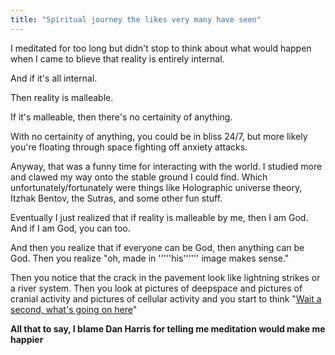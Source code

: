 ```yaml
---
title: "Spiritual journey the likes very many have seen"
---
```



I meditated for too long but didn't stop to think about what would happen when I came to blieve that reality is entirely internal.

And if it's all internal.

Then reality is malleable.

If it's malleable, then there's no certainity of anything.

With no certainity of anything, you could be in bliss 24/7, but more likely you're floating through space fighting off anxiety attacks.

Anyway, that was a funny time for interacting with the world. I studied more and clawed my way onto the stable ground I could find. Which unfortunately/fortunately were things like Holographic universe theory, Itzhak Bentov, the Sutras, and some other fun stuff. 

Eventually I just realized that if reality is malleable by me, then I am God. And if I am God, you can too. 

And then you realize that if everyone can be God, then anything can be God. Then you realize "oh, made in '''''his'''''' image makes sense."

Then you notice that the crack in the pavement look like lightning strikes or a river system. Then you look at pictures of deepspace and pictures of cranial activity and pictures of cellular activity and you start to think "[Wait a second, what's going on here](Wait%20a%20second,%20what's%20going%20on%20here)"

**All that to say, I blame Dan Harris for telling me meditation would make me happier**

